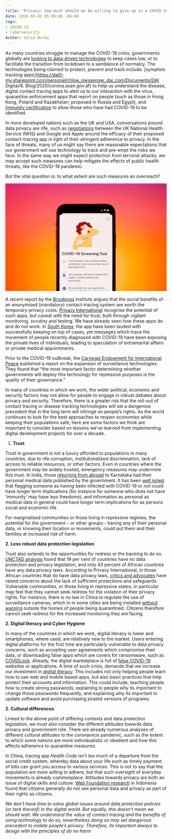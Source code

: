 ```yaml
---
title: 'Privacy: how much should we be willing to give up in a COVID-19 era?'
date: 2020-05-05 05:09:00 -04:00
tags:
- COVID-19
- Cybersecurity
Author: Galia Nurko
---
```


As many countries struggle to manage the COVID-19 crisis, governments globally are [looking to data-driven technologies](https://www.bloomberg.com/news/articles/2020-04-30/the-world-embraces-contact-tracing-technology-to-fight-covid-19?utm_campaign=The%20Interface&utm_medium=email&utm_source=Revue%20newsletter) to keep cases low, or to facilitate the transition from lockdown to a semblance of normalcy. The technologies being claimed to protect, prevent and track include: \[symptom tracking apps\](https://dai0-my.sharepoint.com/personal/chloe_messenger_dai_com/Documents/DAI Digital/8. Blog/2020/corona.asan.gov.af) to help us understand the disease, digital contact tracing apps to alert us to our interaction with the virus, quarantine enforcement apps that report on people (such as those in Hong Kong, Poland and Kazakhstan; proposed in Russia and Egypt), and[ immunity certification](https://www.ukauthority.com/articles/open-university-develops-digital-certificate-for-covid-19-immunity/) to allow those who have had COVID-19 to be identified.

In more developed nations such as the UK and USA, conversations around data privacy are rife, such as [negotiations](https://www.bbc.co.uk/news/technology-52441428) between the UK National Health Service (NHS) and Google and Apple around the efficacy of their proposed contact-tracing app in light of their stringent adherence to privacy.
In the face of threats, many of us might say there are reasonable expectations that our government will use technology to track and pre-empt the risks we face. In the same way we might expect protection from terrorist attacks, we may accept such measures can help mitigate the effects of public health threats, like the COVID-19 pandemic.

But the vital question is: to what extent are such measures an overreach?

</more>

![photo-1585411241969-9ac0c565451b.webp](/uploads/photo-1585411241969-9ac0c565451b.webp)

A recent report by the [Brookings](https://www.brookings.edu/research/freedom-and-privacy-in-the-time-of-coronavirus/) Institute argues that the social benefits of an anonymised (mandatory) contact-tracing system are worth the temporary privacy costs. [Privacy International](https://privacyinternational.org/long-read/3675/theres-app-coronavirus-apps) recognise the potential of such apps, but caveat with the need for trust, built through vigilant monitoring, scrutiny and testing. We have already seen how these apps do and do not work. In [South Korea](https://www.theguardian.com/world/2020/mar/06/more-scary-than-coronavirus-south-koreas-health-alerts-expose-private-lives), the app have been lauded with successfully keeping on top of cases, yet messages which trace the movement of people recently diagnosed with COVID-19 have been exposing the private lives of individuals, leading to speculation of extramarital affairs or private medical appointments.

Prior to the COVID-19 outbreak, the [Carnegie Endowment for International Peace](https://carnegieendowment.org/2019/09/17/global-expansion-of-ai-surveillance-pub-79847) published a report on the expansion of surveillance technologies. They found that “the most important factor determining whether governments will deploy this technology for repressive purposes is the quality of their governance.”

In many of countries in which we work, the wider political, economic and security factors may not allow for people to engage in robust debates about privacy and security. Therefore, there is a greater risk that the roll-out of contact tracing or disease tracking technologies will set a dangerous precedent that in the long term will infringe on people’s rights. As the world continues to look for the best approaches to reopen economies while keeping their populations safe, here are some factors we think are important to consider based on lessons we’ve learned from implementing digital development projects for over a decade.

1. **Trust**

Trust in government is not a luxury afforded to populations in many countries, due to rife corruption, institutionalized discrimination, lack of access to reliable resources, or other factors. Even in countries where the government may be widely trusted, emergency measures may undermine this trust. In India, those [returning from abroad](https://www.news18.com/news/india/privacy-not-a-concern-checking-virus-spread-is-ktaka-govt-publishes-details-of-foreign-returnees-2550835.html) to Karnataka had their personal medical data published by the government. It has been [well noted](https://onezero.medium.com/immunity-passports-could-create-a-new-category-of-privilege-2f70ce1b905) that flagging someone as having been infected with COVID-19 or not could have longer term implications (for instance for someone who does not have ‘immunity’ may have less freedoms), and information as personal as medical data in general could have longer term implications for as persons social and economic life.

For marginalised communities or those living in repressive regimes, the potential for the government – or other groups - having any of their personal data, or knowing their location or movements, could put them and their families at increased risk of harm.

**2. Less robust data protection legislation**

Trust also extends to the opportunities for redress or the backing to do so. [UNCTAD analysis](https://unctad.org/en/Pages/DTL/STI_and_ICTs/ICT4D-Legislation/eCom-Data-Protection-Laws.aspx) found that 19 per cent of countries have no data protection and privacy legislation, and only 43 percent of African countries have any data privacy laws. According to Privacy International, in those African countries that do have data privacy laws, [critics and advocates](https://privacyinternational.org/long-read/3109/africa-sim-card-registration-only-increases-monitoring-and-exclusion) have raised concerns about the lack of sufficient protections and safeguards. Vulnerable communities, or those living in repressive states, in particular may feel that they cannot seek redress for the violation of their privacy rights. For instance, there is no law in China to regulate the use of surveillance cameras, which in in some cities are being installed [without warning](https://edition.cnn.com/2020/04/27/asia/cctv-cameras-china-hnk-intl/index.html?utm_campaign=The%20Interface&utm_medium=email&utm_source=Revue%20newsletter) outside the homes of people being quarantined. Citizens therefore cannot seek redress for the increased monitoring they are facing.

**2. Digital literacy and Cyber Hygiene**

In many of the countries in which we work, digital literacy is lower and smartphones, where used, are relatively new to the market. Users entering digital platforms for the first time are particularly vulnerable to data privacy concerns, such as accepting user agreements which compromise their data, or downloading false apps which are covers for ransomware, such as [COVIDLock](https://www.domaintools.com/resources/blog/covidlock-mobile-coronavirus-tracking-app-coughs-up-ransomware). Already, the digital marketplace is full of [false COVID-19](https://www.zdnet.com/article/thousands-of-covid-19-scam-and-malware-sites-are-being-created-on-a-daily-basis/) websites or applications. A time of such crisis, demands that we increase our investment in [digital literacy](https://dai-global-digital.com/the-missing-digital-principle-educate-the-user.html). This includes not only helping people learn how to use web and mobile based apps, but also basic practices that help protect their accounts and information. This could include, teaching people how to create strong passwords, explaining to people why its important to change those passwords frequently, and explaining why its important to update software and avoid purchasing pirated versions of programs.

**2. Cultural differences**

Linked to the above point of differing contexts and data protection legislation, we must also consider the different attitudes towards data privacy and government role. There are already numerous analyses of different cultural attitudes to the coronavirus pandemic, such as the extent to which some nations are more individualistic or obedient and how this affects adherence to quarantine measures.

In China, tracing app *Health Code* isn’t too much of a departure from the social credit system, whereby data about your life such as timely payment of bills can grant you access to various services. This is not to say that the population are more willing to adhere, but that such oversight of everyday movements is already commonplace. Attitudes towards privacy are both an issue of digital skills and culture: [Web Foundation research](https://webfoundation.org/2019/10/personal-data-protection-in-indonesia-the-long-road-to-effective-implementation/) in Indonesia found that citizens generally do not see personal data and privacy as part of their rights as citizens.

*We don’t have time to solve global issues around data protection policies (or lack thereof) in the digital world. But equally, this doesn’t mean we should wait: We understand the value of contact tracing and the benefits of using technology to do so, nevertheless doing so may set dangerous precedent to violate people’s privacy. Therefore, its important always to design with the principles of do no harm*